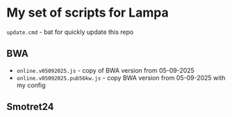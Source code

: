 # My set of scripts for Lampa

`update.cmd` - bat for quickly update this repo

## BWA

* `online.v05092025.js` - copy of BWA version from 05-09-2025
* `online.v05092025.pub56kw.js` - copy BWA version from 05-09-2025 with my config


## Smotret24

